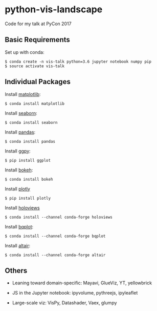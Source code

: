 # python-vis-landscape

Code for my talk at PyCon 2017

## Basic Requirements

Set up with conda:

    $ conda create -n vis-talk python=3.6 jupyter notebook numpy pip
    $ source activate vis-talk

## Individual Packages

Install [matplotlib](http://matplotlib.org/):

    $ conda install matplotlib

Install [seaborn](https://seaborn.pydata.org/):

    $ conda install seaborn

Install [pandas](http://pandas.pydata.org):

    $ conda install pandas

Install [ggpy](http://yhat.github.io/ggpy/):

    $ pip install ggplot

Install [bokeh](http://bokeh.pydata.org/):

    $ conda install bokeh

Install [plotly](https://plot.ly/python/)

    $ pip install plotly

Install [holoviews](http://holoviews.org/)

    $ conda install --channel conda-forge holoviews

Install [bqplot](http://bqplot.readthedocs.io/):

    $ conda install --channel conda-forge bqplot

Install [altair](http://altair-viz.github.io/):

    $ conda install --channel conda-forge altair

## Others

- Leaning toward domain-specific: Mayavi, GlueViz, YT, yellowbrick

- JS in the Jupyter notebook: ipyvolume, pythreejs, ipyleaflet

- Large-scale viz: VisPy, Datashader, Vaex, glumpy